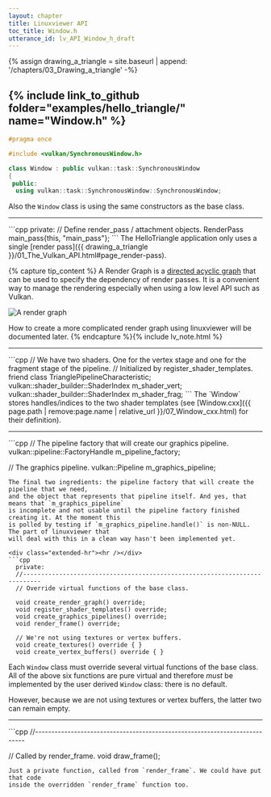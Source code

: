 ```yaml
---
layout: chapter
title: Linuxviewer API
toc_title: Window.h
utterance_id: lv_API_Window_h_draft
---
```

{% assign drawing_a_triangle = site.baseurl | append: '/chapters/03_Drawing_a_triangle' -%}

## {% include link_to_github folder="examples/hello_triangle/" name="Window.h" %}

```cpp
#pragma once

#include <vulkan/SynchronousWindow.h>

class Window : public vulkan::task::SynchronousWindow
{
 public:
  using vulkan::task::SynchronousWindow::SynchronousWindow;
```
Also the `Window` class is using the same constructors as the base class.

<div class="extended-hr"><hr /></div>
```cpp
 private:
  // Define render_pass / attachment objects.
  RenderPass  main_pass{this, "main_pass"};
```
The HelloTriangle application only uses a single
[render pass]({{ drawing_a_triangle }}/01_The_Vulkan_API.html#page_render-pass).

{% capture tip_content %}
A Render Graph is a [directed acyclic graph](http://simonstechblog.blogspot.com/2019/07/render-graph.html)
that can be used to specify the dependency of render passes.
It is a convenient way to manage the rendering especially when using a low level API such as Vulkan.

<img src="{{ '/assets/render_graph.png' | relative_url }}" alt="A render graph" id="img_render_graph" />

How to create a more complicated render graph using linuxviewer will be documented later.
{% endcapture %}{% include lv_note.html %}

<div class="extended-hr"><hr /></div>
```cpp
  // We have two shaders. One for the vertex stage and one for the fragment stage of the pipeline.
  // Initialized by register_shader_templates.
  friend class TrianglePipelineCharacteristic;
  vulkan::shader_builder::ShaderIndex m_shader_vert;
  vulkan::shader_builder::ShaderIndex m_shader_frag;
```
The `Window` stores handles/indices to the two shader templates
(see [<span class="command">Window.cxx</span>]({{ page.path | remove:page.name | relative_url }}/07_Window_cxx.html) for their definition).

<div class="extended-hr"><hr /></div>
```cpp
  // The pipeline factory that will create our graphics pipeline.
  vulkan::pipeline::FactoryHandle m_pipeline_factory;

  // The graphics pipeline.
  vulkan::Pipeline m_graphics_pipeline;
```
The final two ingredients: the pipeline factory that will create the pipeline that we need,
and the object that represents that pipeline itself. And yes, that means that `m_graphics_pipeline`
is incomplete and not usable until the pipeline factory finished creating it. At the moment this
is polled by testing if `m_graphics_pipeline.handle()` is non-NULL. The part of linuxviewer that
will deal with this in a clean way hasn't been implemented yet.

<div class="extended-hr"><hr /></div>
```cpp
  private:
  //---------------------------------------------------------------------------
  // Override virtual functions of the base class.

  void create_render_graph() override;
  void register_shader_templates() override;
  void create_graphics_pipelines() override;
  void render_frame() override;

  // We're not using textures or vertex buffers.
  void create_textures() override { }
  void create_vertex_buffers() override { }
```

Each `Window` class must override several virtual functions of the base class.
All of the above six functions are pure virtual and therefore *must* be implemented
by the user derived `Window` class: there is no default.

However, because we are not using textures or vertex buffers,
the latter two can remain empty.

<div class="extended-hr"><hr /></div>
```cpp
  //---------------------------------------------------------------------------

  // Called by render_frame.
  void draw_frame();
```
Just a private function, called from `render_frame`. We could have put that code
inside the overridden `render_frame` function too.
